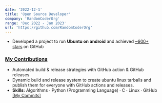 ```yaml
---
date: '2022-12-1'
title: 'Open Source Developer'
company: 'RandomCoderOrg'
range: 'Dec 2022 - Jan 2023'
url: 'https://github.com/RandomCoderOrg'
---
```


- Developed a project to run **Ubuntu on android** and achieved [~900+ stars](https://github.com/RandomCoderOrg/ubuntu-on-android) on GitHub

### [My Contributions](https://github.com/RandomCoderOrg/udroid-download/commits?author=Ayon-SSP)

- Automated build & release strategies with GitHub action & GitHub releases
- Dynamic build and release system to create ubuntu linux tarballs and publish them for everyone with GitHub actions and releases.
- **Skills:** Algorithms · Python (Programming Language) · C · Linux · GitHub [[My Commits]](https://github.com/RandomCoderOrg/udroid-download/commits?author=Ayon-SSP)
